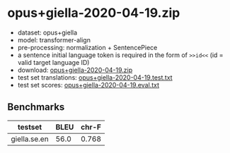 # opus+giella-2020-04-19.zip

* dataset: opus+giella
* model: transformer-align
* pre-processing: normalization + SentencePiece
* a sentence initial language token is required in the form of `>>id<<` (id = valid target language ID)
* download: [opus+giella-2020-04-19.zip](https://object.pouta.csc.fi/OPUS-MT-models/se+sma+smj+smn+sms+vep+et+fi+kv+krl+nb+no+nn+ru+sv+en-se+sma+smj+smn+sms+vep+et+fi+kv+krl+nb+no+nn+ru+sv+en/opus+giella-2020-04-19.zip)
* test set translations: [opus+giella-2020-04-19.test.txt](https://object.pouta.csc.fi/OPUS-MT-models/se+sma+smj+smn+sms+vep+et+fi+kv+krl+nb+no+nn+ru+sv+en-se+sma+smj+smn+sms+vep+et+fi+kv+krl+nb+no+nn+ru+sv+en/opus+giella-2020-04-19.test.txt)
* test set scores: [opus+giella-2020-04-19.eval.txt](https://object.pouta.csc.fi/OPUS-MT-models/se+sma+smj+smn+sms+vep+et+fi+kv+krl+nb+no+nn+ru+sv+en-se+sma+smj+smn+sms+vep+et+fi+kv+krl+nb+no+nn+ru+sv+en/opus+giella-2020-04-19.eval.txt)

## Benchmarks

| testset               | BLEU  | chr-F |
|-----------------------|-------|-------|
| giella.se.en 	| 56.0 	| 0.768 |

